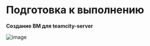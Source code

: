 # Подготовка к выполнению

**Создание ВМ для teamcity-server**

![image](https://github.com/user-attachments/assets/39857c0d-02af-446b-b0af-ad453b9a3e5b)


